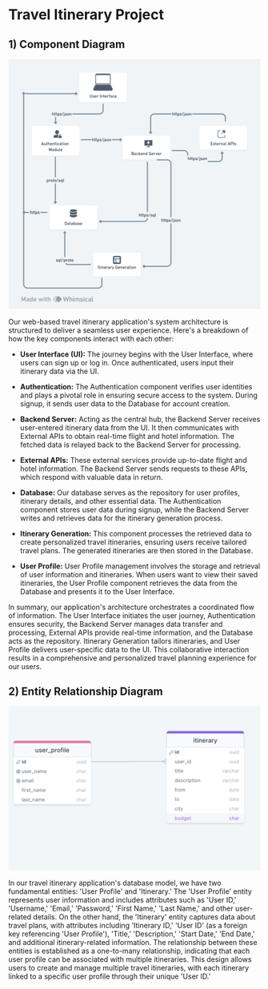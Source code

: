 # Travel Itinerary Project

## 1) Component Diagram

![Component Diagram](components.jpg)

Our web-based travel itinerary application's system architecture is structured to deliver a seamless user experience. Here's a breakdown of how the key components interact with each other:

- **User Interface (UI):** The journey begins with the User Interface, where users can sign up or log in. Once authenticated, users input their itinerary data via the UI.

- **Authentication:** The Authentication component verifies user identities and plays a pivotal role in ensuring secure access to the system. During signup, it sends user data to the Database for account creation.

- **Backend Server:** Acting as the central hub, the Backend Server receives user-entered itinerary data from the UI. It then communicates with External APIs to obtain real-time flight and hotel information. The fetched data is relayed back to the Backend Server for processing.

- **External APIs:** These external services provide up-to-date flight and hotel information. The Backend Server sends requests to these APIs, which respond with valuable data in return.

- **Database:** Our database serves as the repository for user profiles, itinerary details, and other essential data. The Authentication component stores user data during signup, while the Backend Server writes and retrieves data for the itinerary generation process.

- **Itinerary Generation:** This component processes the retrieved data to create personalized travel itineraries, ensuring users receive tailored travel plans. The generated itineraries are then stored in the Database.

- **User Profile:** User Profile management involves the storage and retrieval of user information and itineraries. When users want to view their saved itineraries, the User Profile component retrieves the data from the Database and presents it to the User Interface.

In summary, our application's architecture orchestrates a coordinated flow of information. The User Interface initiates the user journey, Authentication ensures security, the Backend Server manages data transfer and processing, External APIs provide real-time information, and the Database acts as the repository. Itinerary Generation tailors itineraries, and User Profile delivers user-specific data to the UI. This collaborative interaction results in a comprehensive and personalized travel planning experience for our users.



## 2) Entity Relationship Diagram

![ER Diagram](er.jpg)

In our travel itinerary application's database model, we have two fundamental entities: 'User Profile' and 'Itinerary.' The 'User Profile' entity represents user information and includes attributes such as 'User ID,' 'Username,' 'Email,' 'Password,' 'First Name,' 'Last Name,' and other user-related details. On the other hand, the 'Itinerary' entity captures data about travel plans, with attributes including 'Itinerary ID,' 'User ID' (as a foreign key referencing 'User Profile'), 'Title,' 'Description,' 'Start Date,' 'End Date,' and additional itinerary-related information. The relationship between these entities is established as a one-to-many relationship, indicating that each user profile can be associated with multiple itineraries. This design allows users to create and manage multiple travel itineraries, with each itinerary linked to a specific user profile through their unique 'User ID.'
